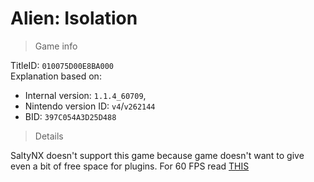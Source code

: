 # Alien: Isolation

> Game info

TitleID: `010075D00E8BA000`<br>
Explanation based on:
- Internal version: `1.1.4_60709`, 
- Nintendo version ID: `v4`/`v262144`
- BID: `397C054A3D25D488`

> Details

SaltyNX doesn't support this game because game doesn't want to give even a bit of free space for plugins. For 60 FPS read [THIS](https://gbatemp.net/threads/alien-isolation-60-fps-enhanced-graphics-settings-more.553647/)
